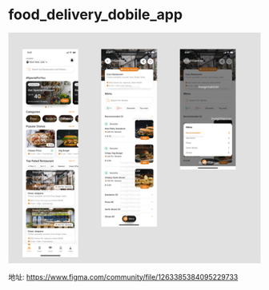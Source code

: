 # food_delivery_dobile_app

![Alt text](./assets/image.png)

地址: <https://www.figma.com/community/file/1263385384095229733>
